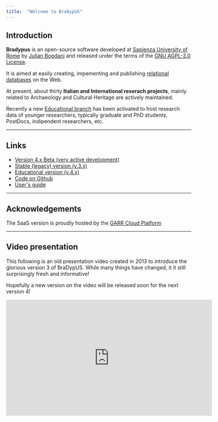 ```yaml
---
title:  "Welcome to BraDypUS"
---
```



## Introduction

**Bradypus** is an open-source software developed at 
[Sapienza University of Rome](https://uniroma1.it)
by [Julian Bogdani](https://www.lettere.uniroma1.it/users/julian-bogdani)
and released under the terms of the 
[GNU AGPL-3.0 License](https://www.gnu.org/licenses/agpl-3.0.en.html).
          
It is  aimed at easily creating, impementing and publishing 
[relational databases](https://en.wikipedia.org/wiki/Relational_database) on the Web.

At present, about thirty **Italian and International reserach projects**, 
mainly related to Archaeology and Cultural Heritage are actively maintained.

Recently a new [Educational branch](https://bdus.cloud/db/edu) has been 
activated to host research data of younger researchers, 
typically graduate and PhD students, PostDocs, indipendent researchers, etc.

---

## Links

- [Version 4.x Beta (very active development)](https://bdus.cloud/db/)
- [Stable (legacy) version (v.3.x)](https://bdus.cloud/db/v3/)
- [Educational version (v.4.x)](https://bdus.cloud/db/edu/)
- [Code on Github](https://github.com/bdus-db/BraDypUS)
- [User's guide](https://docs.bdus.cloud)

----

## Acknowledgements

The SaaS version is proudly hosted by the 
[GARR Cloud Platform](https://cloud.garr.it/)

---

## Video presentation

This following is an old presentation video created in 2013 
to introduce the glorious version 3 of BraDypUS.
While many things have changed, it it still surprisingly fresh and informative!

Hopefully a new version on the video will be released soon for the next version 4!
<div class="ratio ratio-16x9">
    <iframe 
        width="560" 
        height="315" 
        src="https://www.youtube.com/embed/JHAYrTEhnYo" 
        frameborder="0" 
        allow="accelerometer; autoplay; clipboard-write; encrypted-media; gyroscope; picture-in-picture" 
        allowfullscreen></iframe>
</div>